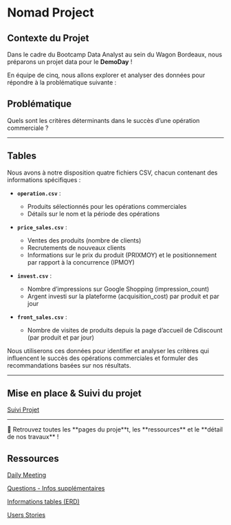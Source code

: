 # Nomad Project

## **Contexte du Projet**

Dans le cadre du Bootcamp Data Analyst au sein du Wagon Bordeaux, nous préparons un projet data pour le **DemoDay** !

En équipe de cinq, nous allons explorer et analyser des données pour répondre à la problématique suivante :

## **Problématique**

Quels sont les critères déterminants dans le succès d’une opération commerciale ?

---

## **Tables**

Nous avons à notre disposition quatre fichiers CSV, chacun contenant des informations spécifiques :

- **`operation.csv`** :
    - Produits sélectionnés pour les opérations commerciales
    - Détails sur le nom et la période des opérations
- **`price_sales.csv`** :
    - Ventes des produits (nombre de clients)
    - Recrutements de nouveaux clients
    - Informations sur le prix du produit (PRIXMOY) et le positionnement par rapport à la concurrence (IPMOY)

- **`invest.csv`** :
    - Nombre d’impressions sur Google Shopping (impression_count)
    - Argent investi sur la plateforme (acquisition_cost) par produit et par jour
- **`front_sales.csv`** :
    - Nombre de visites de produits depuis la page d’accueil de Cdiscount (par produit et par jour)

Nous utiliserons ces données pour identifier et analyser les critères qui influencent le succès des opérations commerciales et formuler des recommandations basées sur nos résultats.

---

## Mise en place & Suivi du projet

[Suivi Projet](https://www.notion.so/9302c505c7b04fb7b5e3ce8a8a5a4e17?pvs=21)

---

<aside>
🚧 Retrouvez toutes les **pages du proje**t, les **ressources** et le **détail de nos travaux** !

## Ressources

[Daily Meeting](https://www.notion.so/754cb7447d684bdfbe77dfc2b3b565de?pvs=21)

[Questions - Infos supplémentaires](https://www.notion.so/Questions-Infos-suppl-mentaires-d5d1579781ff480e9d8e67611c73e94b?pvs=21)

[Informations tables (ERD)](https://www.notion.so/Informations-tables-ERD-6a45e230f96f4acaa999088f1d60b623?pvs=21)

[Users Stories](https://www.notion.so/Users-Stories-0affdb9d984743689965f85229487027?pvs=21)

</aside>
